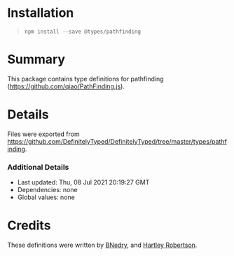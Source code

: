 # Installation
> `npm install --save @types/pathfinding`

# Summary
This package contains type definitions for pathfinding (https://github.com/qiao/PathFinding.js).

# Details
Files were exported from https://github.com/DefinitelyTyped/DefinitelyTyped/tree/master/types/pathfinding.

### Additional Details
 * Last updated: Thu, 08 Jul 2021 20:19:27 GMT
 * Dependencies: none
 * Global values: none

# Credits
These definitions were written by [BNedry](https://github.com/BNedry), and [Hartley Robertson](https://github.com/hartleyrobertson).
